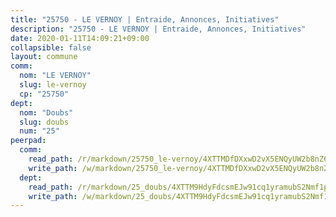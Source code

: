 ```yaml
---
title: "25750 - LE VERNOY | Entraide, Annonces, Initiatives"
description: "25750 - LE VERNOY | Entraide, Annonces, Initiatives"
date: 2020-01-11T14:09:21+09:00
collapsible: false
layout: commune
comm:
  nom: "LE VERNOY"
  slug: le-vernoy
  cp: "25750"
dept:
  nom: "Doubs"
  slug: doubs
  num: "25"
peerpad:
  comm:
    read_path: /r/markdown/25750_le-vernoy/4XTTMDfDXxwD2vX5ENQyUW2b8nZ6jnHLe2VcsbipRwJng55fx
    write_path: /w/markdown/25750_le-vernoy/4XTTMDfDXxwD2vX5ENQyUW2b8nZ6jnHLe2VcsbipRwJng55fx-K3TgTs4bZMao7PmmJGVQs7qbXGUaDAZF9eGqw1nzCBpd6gNe9etQ6B8NPzjbkUiCgdqsewrYtSZyaejkw24mPE52fm2KN4NTpsxnWbApf4ipNGjFSS1VuW8NLZHTfF6cAzARL8qY
  dept:
    read_path: /r/markdown/25_doubs/4XTTM9HdyFdcsmEJw91cq1yramubS2Nmf1ps2s84xcMxY74Zv
    write_path: /w/markdown/25_doubs/4XTTM9HdyFdcsmEJw91cq1yramubS2Nmf1ps2s84xcMxY74Zv-K3TgURza6A4QY75MscA2g52nUX9tjMQaHW9mgBSgyRKNNp3M6gkaXA9iDDtpbSx22mTSZbQLYS1izbwsznz8e9u5BERCmGKxZ379xV2nAaDe1bGyxrjytc7G1EcbGtknRFYQ1Lxp
---
```


